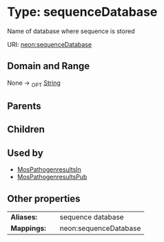 
# Type: sequenceDatabase


Name of database where sequence is stored

URI: [neon:sequenceDatabase](https://data.neonscience.org/sequenceDatabase)


## Domain and Range

None ->  <sub>OPT</sub> [String](types/String.md)

## Parents


## Children


## Used by

 * [MosPathogenresultsIn](MosPathogenresultsIn.md)
 * [MosPathogenresultsPub](MosPathogenresultsPub.md)

## Other properties

|  |  |  |
| --- | --- | --- |
| **Aliases:** | | sequence database |
| **Mappings:** | | neon:sequenceDatabase |

